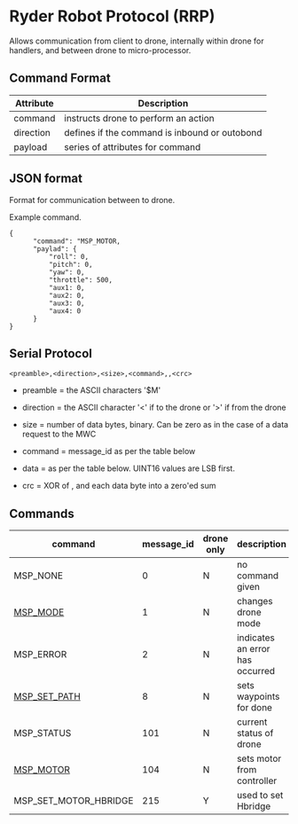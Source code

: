 # Ryder Robot Protocol (RRP)

Allows communication from client to drone, internally within drone for handlers, and between drone to micro-processor.

## Command Format

 | Attribute  | Description                                   | 
 |------------|-----------------------------------------------|
 | command    | instructs drone to perform an action          |
 | direction  | defines if the command is inbound or outobond |
 | payload    | series of attributes for command              |

## JSON format

Format for communication between to drone.

Example command.

```
{
      "command": "MSP_MOTOR,
      "paylad": {
          "roll": 0,
          "pitch": 0,
          "yaw": 0,
          "throttle": 500,
          "aux1: 0,
          "aux2: 0,
          "aux3: 0,
          "aux4: 0
      }
}
```

## Serial Protocol
```
<preamble>,<direction>,<size>,<command>,,<crc>
```

* preamble = the ASCII characters '$M'

* direction = the ASCII character '<' if to the drone or '>' if from the drone

* size = number of data bytes, binary. Can be zero as in the case of a data request to the MWC

* command = message_id as per the table below

* data = as per the table below. UINT16 values are LSB first.

* crc = XOR of <size>, <command> and each data byte into a zero'ed sum

## Commands


| command                 | message_id | drone only | description                     |
|-------------------------|------------|------------|---------------------------------|
| MSP_NONE                | 0          | N          | no command given                |
| [MSP_MODE](msp1.md)     | 1          | N          | changes drone mode              |
| MSP_ERROR               | 2          | N          | indicates an error has occurred |
| [MSP_SET_PATH](msp8.md) | 8          | N          | sets waypoints for done         |
| MSP_STATUS              | 101        | N          | current status of drone         |
| [MSP_MOTOR](msp104.md)  | 104        | N          | sets motor from controller      |
| MSP_SET_MOTOR_HBRIDGE   | 215        | Y          | used to set Hbridge             |
